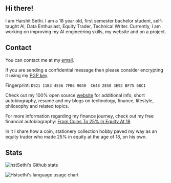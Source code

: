 ## Hi there!

I am Harshit Sethi. I am a 18 year old, first semester bachelor student, self-taught AI, Data Enthusiast, Equity Trader, Technical Writer. Currently, I am working on improving my AI engineering skills, my website and on a project.

## Contact

You can contact me at my [email](mailto:hstsethi@outlook.com). 

If you are sending a confidential message then please consider encrypting it using my [PGP key](https://hstsethi.vercel.app/assets/hst-sethi-key.asc). 

Fingerprint: `D921 11B3 4556 7FB6 9040  C648 2E58 3E92 BF75 68C1`

Check out my 100% open source [website](https://hstsethi.vercel.app) for additional info, short autobiography, resume and my blogs on technology, finance, lifestyle, philosophy and related topics.

For more information regarding my finance journey, check out my free financial autobiography: [From Coins To 25% In Equity At 18](https://hstsethi.vercel.app/posts/finance/from-coins-to-25-equity-at-18)

In it I share how a coin, stationery collection hobby paved my way as an equity trader who made 25% in equity at the age of 18, on his own.

## Stats

![hstSethi's Github stats](https://github-readme-stats.vercel.app/api?username=hstsethi&theme=merko&hide=issues,contribs&hide_rank=true)


![Hstsethi's language usage chart](https://github-readme-stats.vercel.app/api/top-langs/?username=hstsethi&hide=Jupyter%20Notebook,html&layout=compact&theme=merko) 
